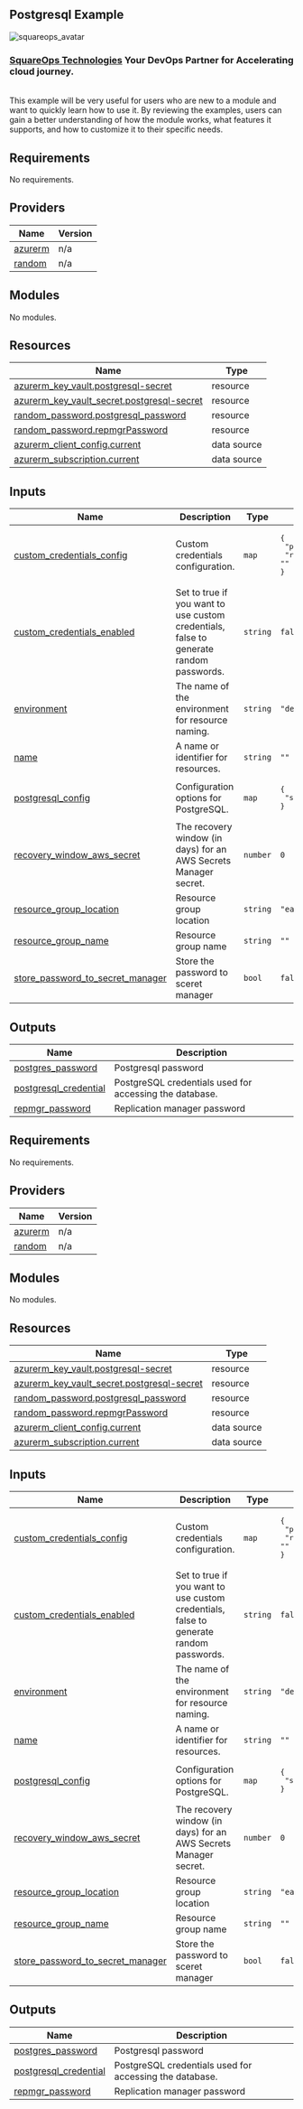 ## Postgresql Example
![squareops_avatar]

[squareops_avatar]: https://squareops.com/wp-content/uploads/2022/12/squareops-logo.png

### [SquareOps Technologies](https://squareops.com/) Your DevOps Partner for Accelerating cloud journey.
<br>
This example will be very useful for users who are new to a module and want to quickly learn how to use it. By reviewing the examples, users can gain a better understanding of how the module works, what features it supports, and how to customize it to their specific needs.
<!-- BEGIN_TF_DOCS -->

## Requirements

No requirements.

## Providers

| Name | Version |
|------|---------|
| <a name="provider_azurerm"></a> [azurerm](#provider\_azurerm) | n/a |
| <a name="provider_random"></a> [random](#provider\_random) | n/a |

## Modules

No modules.

## Resources

| Name | Type |
|------|------|
| [azurerm_key_vault.postgresql-secret](https://registry.terraform.io/providers/hashicorp/azurerm/latest/docs/resources/key_vault) | resource |
| [azurerm_key_vault_secret.postgresql-secret](https://registry.terraform.io/providers/hashicorp/azurerm/latest/docs/resources/key_vault_secret) | resource |
| [random_password.postgresql_password](https://registry.terraform.io/providers/hashicorp/random/latest/docs/resources/password) | resource |
| [random_password.repmgrPassword](https://registry.terraform.io/providers/hashicorp/random/latest/docs/resources/password) | resource |
| [azurerm_client_config.current](https://registry.terraform.io/providers/hashicorp/azurerm/latest/docs/data-sources/client_config) | data source |
| [azurerm_subscription.current](https://registry.terraform.io/providers/hashicorp/azurerm/latest/docs/data-sources/subscription) | data source |

## Inputs

| Name | Description | Type | Default | Required |
|------|-------------|------|---------|:--------:|
| <a name="input_custom_credentials_config"></a> [custom\_credentials\_config](#input\_custom\_credentials\_config) | Custom credentials configuration. | `map` | <pre>{<br>  "postgres_password": "",<br>  "repmgr_password": ""<br>}</pre> | no |
| <a name="input_custom_credentials_enabled"></a> [custom\_credentials\_enabled](#input\_custom\_credentials\_enabled) | Set to true if you want to use custom credentials, false to generate random passwords. | `string` | `false` | no |
| <a name="input_environment"></a> [environment](#input\_environment) | The name of the environment for resource naming. | `string` | `"dev"` | no |
| <a name="input_name"></a> [name](#input\_name) | A name or identifier for resources. | `string` | `""` | no |
| <a name="input_postgresql_config"></a> [postgresql\_config](#input\_postgresql\_config) | Configuration options for PostgreSQL. | `map` | <pre>{<br>  "store_password_to_secret_manager": false<br>}</pre> | no |
| <a name="input_recovery_window_aws_secret"></a> [recovery\_window\_aws\_secret](#input\_recovery\_window\_aws\_secret) | The recovery window (in days) for an AWS Secrets Manager secret. | `number` | `0` | no |
| <a name="input_resource_group_location"></a> [resource\_group\_location](#input\_resource\_group\_location) | Resource group location | `string` | `"eastus"` | no |
| <a name="input_resource_group_name"></a> [resource\_group\_name](#input\_resource\_group\_name) | Resource group name | `string` | `""` | no |
| <a name="input_store_password_to_secret_manager"></a> [store\_password\_to\_secret\_manager](#input\_store\_password\_to\_secret\_manager) | Store the password to sceret manager | `bool` | `false` | no |

## Outputs

| Name | Description |
|------|-------------|
| <a name="output_postgres_password"></a> [postgres\_password](#output\_postgres\_password) | Postgresql password |
| <a name="output_postgresql_credential"></a> [postgresql\_credential](#output\_postgresql\_credential) | PostgreSQL credentials used for accessing the database. |
| <a name="output_repmgr_password"></a> [repmgr\_password](#output\_repmgr\_password) | Replication manager password |
<!-- END_TF_DOCS -->
<!-- BEGINNING OF PRE-COMMIT-TERRAFORM DOCS HOOK -->
## Requirements

No requirements.

## Providers

| Name | Version |
|------|---------|
| <a name="provider_azurerm"></a> [azurerm](#provider\_azurerm) | n/a |
| <a name="provider_random"></a> [random](#provider\_random) | n/a |

## Modules

No modules.

## Resources

| Name | Type |
|------|------|
| [azurerm_key_vault.postgresql-secret](https://registry.terraform.io/providers/hashicorp/azurerm/latest/docs/resources/key_vault) | resource |
| [azurerm_key_vault_secret.postgresql-secret](https://registry.terraform.io/providers/hashicorp/azurerm/latest/docs/resources/key_vault_secret) | resource |
| [random_password.postgresql_password](https://registry.terraform.io/providers/hashicorp/random/latest/docs/resources/password) | resource |
| [random_password.repmgrPassword](https://registry.terraform.io/providers/hashicorp/random/latest/docs/resources/password) | resource |
| [azurerm_client_config.current](https://registry.terraform.io/providers/hashicorp/azurerm/latest/docs/data-sources/client_config) | data source |
| [azurerm_subscription.current](https://registry.terraform.io/providers/hashicorp/azurerm/latest/docs/data-sources/subscription) | data source |

## Inputs

| Name | Description | Type | Default | Required |
|------|-------------|------|---------|:--------:|
| <a name="input_custom_credentials_config"></a> [custom\_credentials\_config](#input\_custom\_credentials\_config) | Custom credentials configuration. | `map` | <pre>{<br>  "postgres_password": "",<br>  "repmgr_password": ""<br>}</pre> | no |
| <a name="input_custom_credentials_enabled"></a> [custom\_credentials\_enabled](#input\_custom\_credentials\_enabled) | Set to true if you want to use custom credentials, false to generate random passwords. | `string` | `false` | no |
| <a name="input_environment"></a> [environment](#input\_environment) | The name of the environment for resource naming. | `string` | `"dev"` | no |
| <a name="input_name"></a> [name](#input\_name) | A name or identifier for resources. | `string` | `""` | no |
| <a name="input_postgresql_config"></a> [postgresql\_config](#input\_postgresql\_config) | Configuration options for PostgreSQL. | `map` | <pre>{<br>  "store_password_to_secret_manager": false<br>}</pre> | no |
| <a name="input_recovery_window_aws_secret"></a> [recovery\_window\_aws\_secret](#input\_recovery\_window\_aws\_secret) | The recovery window (in days) for an AWS Secrets Manager secret. | `number` | `0` | no |
| <a name="input_resource_group_location"></a> [resource\_group\_location](#input\_resource\_group\_location) | Resource group location | `string` | `"eastus"` | no |
| <a name="input_resource_group_name"></a> [resource\_group\_name](#input\_resource\_group\_name) | Resource group name | `string` | `""` | no |
| <a name="input_store_password_to_secret_manager"></a> [store\_password\_to\_secret\_manager](#input\_store\_password\_to\_secret\_manager) | Store the password to sceret manager | `bool` | `false` | no |

## Outputs

| Name | Description |
|------|-------------|
| <a name="output_postgres_password"></a> [postgres\_password](#output\_postgres\_password) | Postgresql password |
| <a name="output_postgresql_credential"></a> [postgresql\_credential](#output\_postgresql\_credential) | PostgreSQL credentials used for accessing the database. |
| <a name="output_repmgr_password"></a> [repmgr\_password](#output\_repmgr\_password) | Replication manager password |
<!-- END OF PRE-COMMIT-TERRAFORM DOCS HOOK -->
